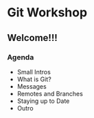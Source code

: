 # Git Workshop
## Welcome!!!

### Agenda
- Small Intros
- What is Git?
- Messages
- Remotes and Branches
- Staying up to Date
- Outro


